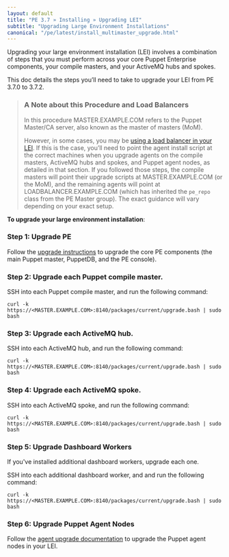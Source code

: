 ```yaml
---
layout: default
title: "PE 3.7 » Installing » Upgrading LEI"
subtitle: "Upgrading Large Environment Installations"
canonical: "/pe/latest/install_multimaster_upgrade.html"
---
```


Upgrading your large environment installation (LEI) involves a combination of steps that you must perform across your core Puppet Enterprise components, your compile masters, and your ActiveMQ hubs and spokes. 

This doc details the steps you’ll need to take to upgrade your LEI from PE 3.7.0 to 3.7.2.
 
>### A Note about this Procedure and Load Balancers
>
>In this procedure MASTER.EXAMPLE.COM refers to the Puppet Master/CA server, also known as the master of masters (MoM). 
>
>However, in some cases, you may be [using a load balancer in your LEI](./install_multimaster.html#using-load-balancers-in-a-large-environment-installation). If this is the case, you’ll need to point the agent install script at the correct machines when you upgrade agents on the compile masters, ActiveMQ hubs and spokes, and Puppet agent nodes, as detailed in that section. If you followed those steps, the compile masters will point their upgrade scripts at MASTER.EXAMPLE.COM (or the MoM), and the remaining agents will point at LOADBALANCER.EXAMPLE.COM (which has inherited the `pe_repo` class from the PE Master group). The exact guidance will vary depending on your exact setup. 
  
**To upgrade your large environment installation**:   

### Step 1: Upgrade PE

Follow the [upgrade instructions](./install_upgrading.html#upgrading-a-split-installation) to upgrade the core PE components (the main Puppet master, PuppetDB, and the PE console). 

### Step 2: Upgrade each Puppet compile master.

SSH into each Puppet compile master, and run the following command:   

  `curl -k https://<MASTER.EXAMPLE.COM>:8140/packages/current/upgrade.bash | sudo bash`

### Step 3: Upgrade each ActiveMQ hub.

SSH into each ActiveMQ hub, and run the following command:   

  `curl -k https://<MASTER.EXAMPLE.COM>:8140/packages/current/upgrade.bash | sudo bash`

### Step 4: Upgrade each ActiveMQ spoke.

SSH into each ActiveMQ spoke, and run the following command:   

  `curl -k https://<MASTER.EXAMPLE.COM>:8140/packages/current/upgrade.bash | sudo bash`
        
### Step 5: Upgrade Dashboard Workers

If you've installed additional dashboard workers, upgrade each one.

SSH into each additional dashboard worker, and and run the following command:   

  `curl -k https://<MASTER.EXAMPLE.COM>:8140/packages/current/upgrade.bash | sudo bash`
       
### Step 6: Upgrade Puppet Agent Nodes

Follow the [agent upgrade documentation](./install_agents.html) to upgrade the Puppet agent nodes in your LEI. 
